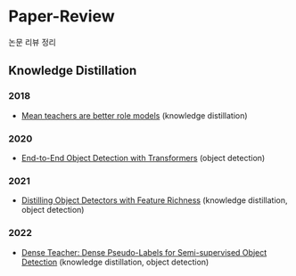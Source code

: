 # Paper-Review
논문 리뷰 정리

## Knowledge Distillation

### 2018

- [Mean teachers are better role models](https://github.com/GeonHyeock/Paper-Review/tree/main/Mean%20teachers%20are%20better%20role%20models) (knowledge distillation)

### 2020
- [End-to-End Object Detection with Transformers](https://github.com/GeonHyeock/Paper-Review/tree/main/End-to-End%20Object%20Detection%20with%20Transformers) (object detection)

### 2021
- [Distilling Object Detectors with Feature Richness](https://github.com/GeonHyeock/Paper-Review/tree/main/Distilling%20Object%20Detectors%20with%20Feature%20Richness) (knowledge distillation, object detection)

### 2022
- [Dense Teacher: Dense Pseudo-Labels for Semi-supervised Object Detection](https://github.com/GeonHyeock/Paper-Review/tree/main/Dense%20Teacher:%20Dense%20Pseudo-Labels%20for%20Semi-supervised%20Object%20Detection) (knowledge distillation, object detection)
